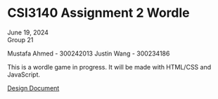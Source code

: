# CSI3140 Assignment 2 Wordle

June 19, 2024\
Group 21

Mustafa Ahmed - 300242013
Justin Wang - 300234186

This is a wordle game in progress. It will be made with HTML/CSS and JavaScript.

[Design Document](../docs/design_system.md)